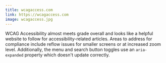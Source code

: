 ```yaml
---
title: wcagaccess.com
link: https://wcagaccess.com
image: wcagaccess.jpg
---
```


WCAG Accessibility almost meets grade overall and looks like a helpful website to follow for accessibility-related articles. Areas to address for compliance include reflow issues for smaller screens or at increased zoom level. Additionally, the menu and search button toggles use an `aria-expanded` property which doesn't update correctly.
